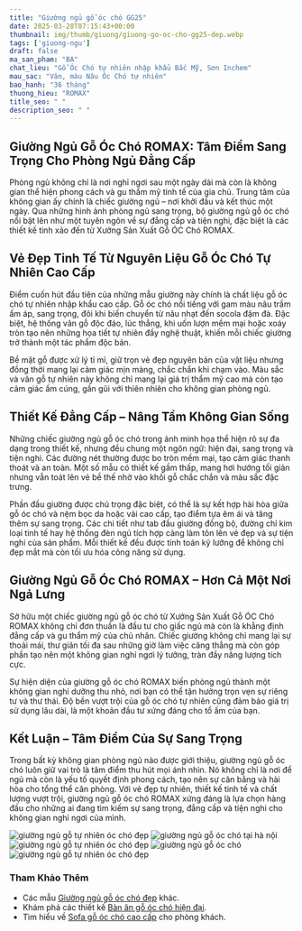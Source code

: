 ```yaml
---
title: "Giường ngủ gỗ óc chó GG25"
date: 2025-03-28T07:15:43+00:00
thumbnail: img/thumb/giuong/giuong-go-oc-cho-gg25-dep.webp
tags: ['giuong-ngu']
draft: false
ma_san_pham: "BA"
chat_lieu: "Gỗ Óc Chó tự nhiên nhập khẩu Bắc Mỹ, Sơn Inchem"
mau_sac: "Vân, màu Nâu Óc Chó tự nhiên"
bao_hanh: "36 tháng"
thuong_hieu: "ROMAX"
title_seo: " "
description_seo: " "
---
```

## Giường Ngủ Gỗ Óc Chó ROMAX: Tâm Điểm Sang Trọng Cho Phòng Ngủ Đẳng Cấp

Phòng ngủ không chỉ là nơi nghỉ ngơi sau một ngày dài mà còn là không gian thể hiện phong cách và gu thẩm mỹ tinh tế của gia chủ. Trung tâm của không gian ấy chính là chiếc giường ngủ – nơi khởi đầu và kết thúc một ngày. Qua những hình ảnh phòng ngủ sang trọng, bộ giường ngủ gỗ óc chó nổi bật lên như một tuyên ngôn về sự đẳng cấp và tiện nghi, đặc biệt là các thiết kế tinh xảo đến từ Xưởng Sản Xuất Gỗ ÓC Chó ROMAX.

## Vẻ Đẹp Tinh Tế Từ Nguyên Liệu Gỗ Óc Chó Tự Nhiên Cao Cấp

Điểm cuốn hút đầu tiên của những mẫu giường này chính là chất liệu gỗ óc chó tự nhiên nhập khẩu cao cấp. Gỗ óc chó nổi tiếng với gam màu nâu trầm ấm áp, sang trọng, đôi khi biến chuyển từ nâu nhạt đến socola đậm đà. Đặc biệt, hệ thống vân gỗ độc đáo, lúc thẳng, khi uốn lượn mềm mại hoặc xoáy tròn tạo nên những họa tiết tự nhiên đầy nghệ thuật, khiến mỗi chiếc giường trở thành một tác phẩm độc bản.

Bề mặt gỗ được xử lý tỉ mỉ, giữ trọn vẻ đẹp nguyên bản của vật liệu nhưng đồng thời mang lại cảm giác mịn màng, chắc chắn khi chạm vào. Màu sắc và vân gỗ tự nhiên này không chỉ mang lại giá trị thẩm mỹ cao mà còn tạo cảm giác ấm cúng, gần gũi với thiên nhiên cho không gian phòng ngủ.

## Thiết Kế Đẳng Cấp – Nâng Tầm Không Gian Sống

Những chiếc giường ngủ gỗ óc chó trong ảnh minh họa thể hiện rõ sự đa dạng trong thiết kế, nhưng đều chung một ngôn ngữ: hiện đại, sang trọng và tiện nghi. Các đường nét thường được bo tròn mềm mại, tạo cảm giác thanh thoát và an toàn. Một số mẫu có thiết kế gầm thấp, mang hơi hướng tối giản nhưng vẫn toát lên vẻ bề thế nhờ vào khối gỗ chắc chắn và màu sắc đặc trưng.

Phần đầu giường được chú trọng đặc biệt, có thể là sự kết hợp hài hòa giữa gỗ óc chó và nệm bọc da hoặc vải cao cấp, tạo điểm tựa êm ái và tăng thêm sự sang trọng. Các chi tiết như tab đầu giường đồng bộ, đường chỉ kim loại tinh tế hay hệ thống đèn ngủ tích hợp càng làm tôn lên vẻ đẹp và sự tiện nghi của sản phẩm. Mỗi thiết kế đều được tính toán kỹ lưỡng để không chỉ đẹp mắt mà còn tối ưu hóa công năng sử dụng.

## Giường Ngủ Gỗ Óc Chó ROMAX – Hơn Cả Một Nơi Ngả Lưng

Sở hữu một chiếc giường ngủ gỗ óc chó từ Xưởng Sản Xuất Gỗ ÓC Chó ROMAX không chỉ đơn thuần là đầu tư cho giấc ngủ mà còn là khẳng định đẳng cấp và gu thẩm mỹ của chủ nhân. Chiếc giường không chỉ mang lại sự thoải mái, thư giãn tối đa sau những giờ làm việc căng thẳng mà còn góp phần tạo nên một không gian nghỉ ngơi lý tưởng, tràn đầy năng lượng tích cực.

Sự hiện diện của giường gỗ óc chó ROMAX biến phòng ngủ thành một không gian nghỉ dưỡng thu nhỏ, nơi bạn có thể tận hưởng trọn vẹn sự riêng tư và thư thái. Độ bền vượt trội của gỗ óc chó tự nhiên cũng đảm bảo giá trị sử dụng lâu dài, là một khoản đầu tư xứng đáng cho tổ ấm của bạn.

## Kết Luận – Tâm Điểm Của Sự Sang Trọng

Trong bất kỳ không gian phòng ngủ nào được giới thiệu, giường ngủ gỗ óc chó luôn giữ vai trò là tâm điểm thu hút mọi ánh nhìn. Nó không chỉ là nơi để ngủ mà còn là yếu tố quyết định phong cách, tạo nên sự cân bằng và hài hòa cho tổng thể căn phòng. Với vẻ đẹp tự nhiên, thiết kế tinh tế và chất lượng vượt trội, giường ngủ gỗ óc chó ROMAX xứng đáng là lựa chọn hàng đầu cho những ai đang tìm kiếm sự sang trọng, đẳng cấp và tiện nghi cho không gian nghỉ ngơi của mình.

![giường ngủ gỗ tự nhiên óc chó đẹp](/img/giuong/gg25/giuong-go-oc-cho-gg25-20.webp)
![giường ngủ gỗ óc chó tại hà nội](/img/giuong/gg25/giuong-go-oc-cho-gg25-21.webp)
![giường ngủ gỗ tự nhiên óc chó đẹp](/img/giuong/gg25/giuong-go-oc-cho-gg25-22.webp)
![giường ngủ gỗ óc chó](/img/giuong/gg25/giuong-go-oc-cho-gg25-23.webp)
![giường ngủ gỗ tự nhiên óc chó đẹp](/img/giuong/gg25/giuong-go-oc-cho-gg25-24.webp)

### Tham Khảo Thêm

* Các mẫu [Giường ngủ gỗ óc chó đẹp](https://romax.vn/danh-muc/phong-ngu/giuong-go-oc-cho/) khác.
* Khám phá các thiết kế [Bàn ăn gỗ óc chó hiện đại](https://romax.vn/danh-muc/phong-bep/ban-an-go-oc-cho/).
* Tìm hiểu về [Sofa gỗ óc chó cao cấp](https://romax.vn/danh-muc/phong-khach/sofa-go-oc-cho/) cho phòng khách.